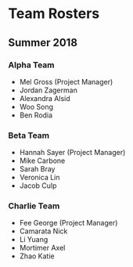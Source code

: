 # Team Rosters

## Summer 2018

### Alpha Team

- Mel Gross (Project Manager)
- Jordan Zagerman
- Alexandra Alsid
- Woo Song
- Ben Rodia

### Beta Team

- Hannah Sayer (Project Manager)
- Mike Carbone
- Sarah Bray
- Veronica Lin
- Jacob Culp

### Charlie Team

- Fee George (Project Manager)
- Camarata Nick
- Li Yuang
- Mortimer Axel
- Zhao Katie